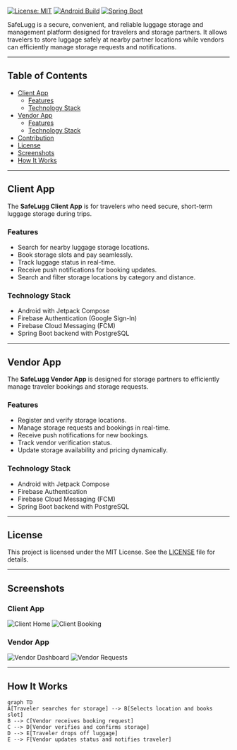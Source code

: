 [![License: MIT](https://img.shields.io/badge/License-MIT-yellow.svg)](LICENSE)
[![Android Build](https://img.shields.io/badge/Android-Build%20Passing-brightgreen)](#)
[![Spring Boot](https://img.shields.io/badge/Spring-Boot-blue)](#)

SafeLugg is a secure, convenient, and reliable luggage storage and management platform designed for travelers and storage partners. It allows travelers to store luggage safely at nearby partner locations while vendors can efficiently manage storage requests and notifications.

---

## Table of Contents
- [Client App](#client-app)
  - [Features](#features)
  - [Technology Stack](#technology-stack)
- [Vendor App](#vendor-app)
  - [Features](#features-1)
  - [Technology Stack](#technology-stack-1)
- [Contribution](#contribution)
- [License](#license)
- [Screenshots](#screenshots)
- [How It Works](#how-it-works)

---

## Client App

The **SafeLugg Client App** is for travelers who need secure, short-term luggage storage during trips.

### Features
- Search for nearby luggage storage locations.
- Book storage slots and pay seamlessly.
- Track luggage status in real-time.
- Receive push notifications for booking updates.
- Search and filter storage locations by category and distance.

### Technology Stack
- Android with Jetpack Compose
- Firebase Authentication (Google Sign-In)
- Firebase Cloud Messaging (FCM)
- Spring Boot backend with PostgreSQL

---

## Vendor App

The **SafeLugg Vendor App** is designed for storage partners to efficiently manage traveler bookings and storage requests.

### Features
- Register and verify storage locations.
- Manage storage requests and bookings in real-time.
- Receive push notifications for new bookings.
- Track vendor verification status.
- Update storage availability and pricing dynamically.

### Technology Stack
- Android with Jetpack Compose
- Firebase Authentication
- Firebase Cloud Messaging (FCM)
- Spring Boot backend with PostgreSQL

---

## License
This project is licensed under the MIT License. See the [LICENSE](LICENSE) file for details.

---

## Screenshots

### Client App
![Client Home](https://raw.githubusercontent.com/your-username/safelugg/main/assets/client_home.png)
![Client Booking](https://raw.githubusercontent.com/your-username/safelugg/main/assets/client_booking.png)

### Vendor App
![Vendor Dashboard](https://raw.githubusercontent.com/your-username/safelugg/main/assets/vendor_dashboard.png)
![Vendor Requests](https://raw.githubusercontent.com/your-username/safelugg/main/assets/vendor_requests.png)

---

## How It Works

```mermaid
graph TD
A[Traveler searches for storage] --> B[Selects location and books slot]
B --> C[Vendor receives booking request]
C --> D[Vendor verifies and confirms storage]
D --> E[Traveler drops off luggage]
E --> F[Vendor updates status and notifies traveler]
